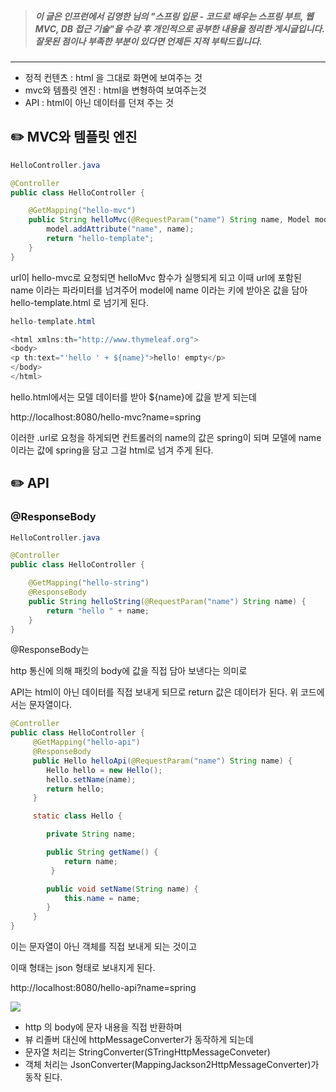 > ##### 이 글은 인프런에서 김영한 님의 "스프링 입문 - 코드로 배우는 스프링 부트, 웹 MVC, DB 접근 기술"을 수강 후 개인적으로 공부한 내용을 정리한 게시글입니다. 잘못된 점이나 부족한 부분이 있다면 언제든 지적 부탁드립니다.
> 

---

- 정적 컨텐츠 : html 을 그대로 화면에 보여주는 것
- mvc와 템플릿 엔진 : html을 변형하여 보여주는것
- API : html이 아닌 데이터를 던져 주는 것

## ✏️ MVC와 템플릿 엔진

```java
HelloController.java

@Controller
public class HelloController {

    @GetMapping("hello-mvc")
 	public String helloMvc(@RequestParam("name") String name, Model model) {
 		model.addAttribute("name", name);
 		return "hello-template";
 	}
}
```

url이 hello-mvc로 요청되면 helloMvc 함수가 실행되게 되고 이때 url에 포함된 name 이라는 파라미터를 넘겨주어 model에 name 이라는 키에 받아온 값을 담아 hello-template.html 로 넘기게 된다.

```java
hello-template.html

<html xmlns:th="http://www.thymeleaf.org">
<body>
<p th:text="'hello ' + ${name}">hello! empty</p>
</body>
</html>
```

hello.html에서는 모델 데이터를 받아 ${name}에 값을 받게 되는데

http://localhost:8080/hello-mvc?name=spring

이러한 .url로 요청을 하게되면 컨트롤러의 name의 값은 spring이 되며 모델에 name이라는 값에 spring을 담고 그걸 html로 넘겨 주게 된다.

## ✏️ API

### **@ResponseBody**

```java
HelloController.java

@Controller
public class HelloController {

 	@GetMapping("hello-string")
 	@ResponseBody
 	public String helloString(@RequestParam("name") String name) {
 		return "hello " + name;
 	}
}
```

@ResponseBody는

http 통신에 의해 패킷의 body에 값을 직접 담아 보낸다는 의미로

API는 html이 아닌 데이터를 직접 보내게 되므로 return 값은 데이터가 된다. 위 코드에서는 문자열이다.

```java
@Controller
public class HelloController {
     @GetMapping("hello-api")
     @ResponseBody
     public Hello helloApi(@RequestParam("name") String name) {
     	Hello hello = new Hello();
     	hello.setName(name);
     	return hello;
     }

     static class Hello {

     	private String name;

   	  	public String getName() {
    	 	return name;
    	 }

     	public void setName(String name) {
     		this.name = name;
     	}
     }
}
```

이는 문자열이 아닌 객체를 직접 보내게 되는 것이고

이때 형태는 json 형태로 보내지게 된다.

http://localhost:8080/hello-api?name=spring

![](https://velog.velcdn.com/images/dksek3050/post/29181260-0342-49cb-a853-4911694f6da7/image.png)


- http 의 body에 문자 내용을 직접 반환하며
- 뷰 리졸버 대신에 httpMessageConverter가 동작하게 되는데
- 문자열 처리는 StringConverter(STringHttpMessageConveter)
- 객체 처리는 JsonConverter(MappingJackson2HttpMessageConverter)가 동작 된다.
